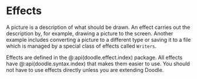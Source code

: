 # Effects

A picture is a description of what should be drawn. An effect carries out the description by, for example, drawing a picture to the screen. Another example includes converting a picture to a different type or saving it to a file which is managed by a special class of effects called `Writers`.

Effects are defined in the @:api(doodle.effect.index) package. All effects have @:api(doodle.syntax.index) that makes them easier to use. You should not have to use effects directly unless you are extending Doodle.
